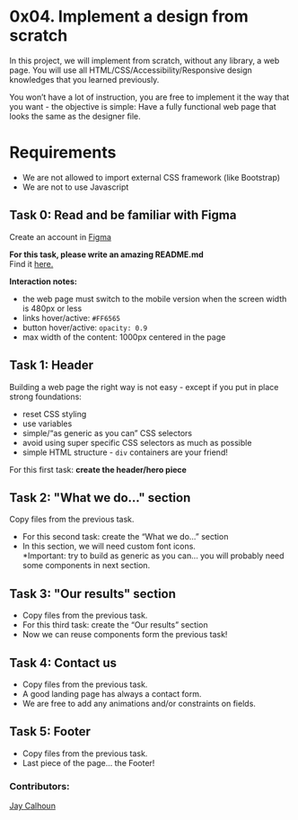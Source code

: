 # 0x04. Implement a design from scratch

In this project, we will implement from scratch, without any library, a web page. You will use all HTML/CSS/Accessibility/Responsive design knowledges that you learned previously.  
  
You won’t have a lot of instruction, you are free to implement it the way that you want - the objective is simple: Have a fully functional web page that looks the same as the designer file.  

# Requirements
- We are not allowed to import external CSS framework (like Bootstrap)  
- We are not to use Javascript

## Task 0: Read and be familiar with Figma  

Create an account in [Figma](https:www.figma.com)

**For this task, please write an amazing README.md** <br>
Find it [here.](https://github.com/Valinor13/holberton-headphones/blob/main/README.md)

**Interaction notes:**
- the web page must switch to the mobile version when the screen width is 480px or less
- links hover/active: ```#FF6565```
- button hover/active: ```opacity: 0.9```
- max width of the content: 1000px centered in the page  
  
## Task 1: Header  
  
Building a web page the right way is not easy - except if you put in place strong foundations:
- reset CSS styling
- use variables
- simple/“as generic as you can” CSS selectors
- avoid using super specific CSS selectors as much as possible
- simple HTML structure - ```div``` containers are your friend!  


For this first task: **create the header/hero piece**  
  
## Task 2: "What we do..." section

Copy files from the previous task.

- For this second task: create the “What we do…” section
- In this section, we will need custom font icons.
<br>\*Important: try to build as generic as you can… you will probably need some components in next section.

## Task 3: "Our results" section

- Copy files from the previous task.
- For this third task: create the “Our results” section
- Now we can reuse components form the previous task!

## Task 4: Contact us

- Copy files from the previous task.
- A good landing page has always a contact form.
- We are free to add any animations and/or constraints on fields.

## Task 5: Footer

- Copy files from the previous task.
- Last piece of the page… the Footer!

### Contributors:

[Jay Calhoun](www.github.com/Valinor13)